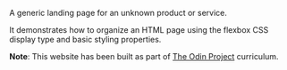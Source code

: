 A generic landing page for an unknown product or service.

It demonstrates how to organize an HTML page using the flexbox CSS display type and basic styling properties.

**Note**: This website has been built as part of [The Odin Project](https://www.theodinproject.com) curriculum.